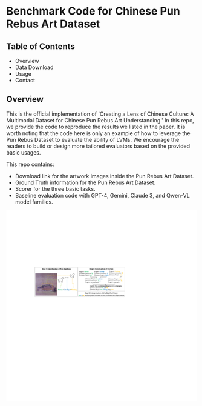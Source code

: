 # Benchmark Code for Chinese Pun Rebus Art Dataset

## Table of Contents
* Overview
* Data Download
* Usage
* Contact

## Overview
This is the official implementation of 'Creating a Lens of Chinese Culture: A Multimodal Dataset for Chinese Pun Rebus Art Understanding.' In this repo, we provide the code to reproduce the results we listed in the paper. It is worth noting that the code here is only an example of how to leverage the Pun Rebus Dataset to evaluate the ability of LVMs. We encourage the readers to build or design more tailored evaluators based on the provided basic usages.

This repo contains:
* Download link for the artwork images inside the Pun Rebus Art Dataset.
* Ground Truth information for the Pun Rebus Art Dataset.
* Scorer for the three basic tasks.
* Baseline evaluation code with GPT-4, Gemini, Claude 3, and Qwen-VL model families.


<div align="center">
 <img src="cot.pdf" width="600px">
</div>
